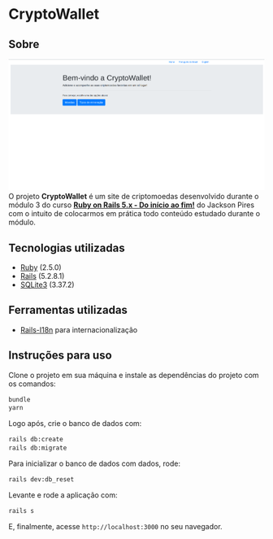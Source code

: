 # CryptoWallet
## Sobre
![Apresentação do projeto](/public/screenshot-welcome.png)
O projeto **CryptoWallet** é um site de criptomoedas desenvolvido durante o módulo 3 do curso [**Ruby on Rails 5.x - Do início ao fim!**](https://www.udemy.com/course/rubyonrails-5x/) do Jackson Pires com o intuito de colocarmos em prática todo conteúdo estudado durante o módulo.

## Tecnologias utilizadas
- [Ruby](https://www.ruby-lang.org/pt/) (2.5.0)
- [Rails](https://rubyonrails.org/) (5.2.8.1)
- [SQLite3](http://www.sqlite.org) (3.37.2)

## Ferramentas utilizadas
- [Rails-I18n](https://github.com/svenfuchs/rails-i18n) para internacionalização

## Instruções para uso
Clone o projeto em sua máquina e instale as dependências do projeto com os comandos:
```bash
bundle
yarn
```

Logo após, crie o banco de dados com:
```bash
rails db:create
rails db:migrate
```

Para inicializar o banco de dados com dados, rode:
```bash
rails dev:db_reset
```

Levante e rode a aplicação com:
```bash
rails s
```
E, finalmente, acesse ```http://localhost:3000``` no seu navegador.